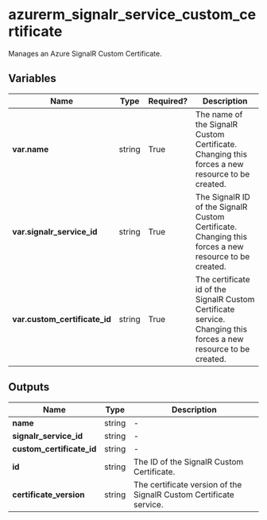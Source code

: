 # azurerm_signalr_service_custom_certificate

Manages an Azure SignalR Custom Certificate.

## Variables

| Name | Type | Required? |  Description |
| ---- | ---- | --------- |  ----------- |
| **var.name** | string | True | The name of the SignalR Custom Certificate. Changing this forces a new resource to be created. | 
| **var.signalr_service_id** | string | True | The SignalR ID of the SignalR Custom Certificate. Changing this forces a new resource to be created. | 
| **var.custom_certificate_id** | string | True | The certificate id of the SignalR Custom Certificate service. Changing this forces a new resource to be created. | 



## Outputs

| Name | Type | Description |
| ---- | ---- | --------- | 
| **name** | string  | - | 
| **signalr_service_id** | string  | - | 
| **custom_certificate_id** | string  | - | 
| **id** | string  | The ID of the SignalR Custom Certificate. | 
| **certificate_version** | string  | The certificate version of the SignalR Custom Certificate service. | 